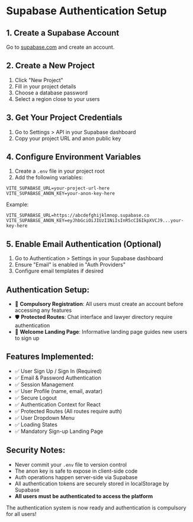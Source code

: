 # Supabase Authentication Setup

## 1. Create a Supabase Account
Go to [supabase.com](https://supabase.com) and create an account.

## 2. Create a New Project
1. Click "New Project"
2. Fill in your project details
3. Choose a database password
4. Select a region close to your users

## 3. Get Your Project Credentials
1. Go to Settings > API in your Supabase dashboard
2. Copy your project URL and anon public key

## 4. Configure Environment Variables
1. Create a `.env` file in your project root
2. Add the following variables:

```env
VITE_SUPABASE_URL=your-project-url-here
VITE_SUPABASE_ANON_KEY=your-anon-key-here
```

Example:
```env
VITE_SUPABASE_URL=https://abcdefghijklmnop.supabase.co
VITE_SUPABASE_ANON_KEY=eyJhbGciOiJIUzI1NiIsInR5cCI6IkpXVCJ9...your-key-here
```

## 5. Enable Email Authentication (Optional)
1. Go to Authentication > Settings in your Supabase dashboard
2. Ensure "Email" is enabled in "Auth Providers"
3. Configure email templates if desired

## Authentication Setup:
- 🔐 **Compulsory Registration**: All users must create an account before accessing any features
- 🛡️ **Protected Routes**: Chat interface and lawyer directory require authentication
- 🎯 **Welcome Landing Page**: Informative landing page guides new users to sign up

## Features Implemented:
- ✅ User Sign Up / Sign In (Required)
- ✅ Email & Password Authentication
- ✅ Session Management
- ✅ User Profile (name, email, avatar)
- ✅ Secure Logout
- ✅ Authentication Context for React
- ✅ Protected Routes (All routes require auth)
- ✅ User Dropdown Menu
- ✅ Loading States
- ✅ Mandatory Sign-up Landing Page

## Security Notes:
- Never commit your `.env` file to version control
- The anon key is safe to expose in client-side code
- Auth operations happen server-side via Supabase
- All authentication tokens are securely stored in localStorage by Supabase
- **All users must be authenticated to access the platform**

The authentication system is now ready and authentication is compulsory for all users!
